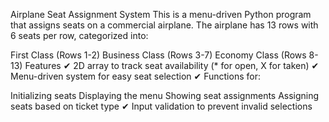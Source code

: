 Airplane Seat Assignment System
This is a menu-driven Python program that assigns seats on a commercial airplane. The airplane has 13 rows with 6 seats per row, categorized into:

First Class (Rows 1-2)
Business Class (Rows 3-7)
Economy Class (Rows 8-13)
Features
✔ 2D array to track seat availability (* for open, X for taken)
✔ Menu-driven system for easy seat selection
✔ Functions for:

Initializing seats
Displaying the menu
Showing seat assignments
Assigning seats based on ticket type
✔ Input validation to prevent invalid selections
